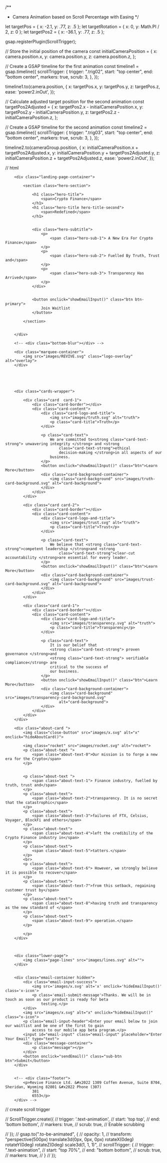 /\*\*

- Camera Animation based on Scroll Percentage with Easing
  \*/

let targetPos = { x: -2.1, y: .77, z: .5 };
let targetRotation = { x: 0, y: Math.PI / 2, z: 0 };
let targetPos2 = { x: -36.1, y: .77, z: .5 };

gsap.registerPlugin(ScrollTrigger);

// Store the initial position of the camera
const initialCameraPosition = {
x: camera.position.x,
y: camera.position.y,
z: camera.position.z,
};

// Create a GSAP timeline for the first animation
const timeline1 = gsap.timeline({
scrollTrigger: {
trigger: ".trig02",
start: "top center",
end: "bottom center",
markers: true,
scrub: 3,
},
});

timeline1.to(camera.position, {
x: targetPos.x,
y: targetPos.y,
z: targetPos.z,
ease: 'power2.inOut',
});

// Calculate adjusted target position for the second animation
const targetPos2Adjusted = {
x: targetPos2.x - initialCameraPosition.x,
y: targetPos2.y - initialCameraPosition.y,
z: targetPos2.z - initialCameraPosition.z,
};

// Create a GSAP timeline for the second animation
const timeline2 = gsap.timeline({
scrollTrigger: {
trigger: ".trig03",
start: "top center",
end: "bottom center",
markers: true,
scrub: 3,
},
});

timeline2.to(cameraGroup.position, {
x: initialCameraPosition.x + targetPos2Adjusted.x,
y: initialCameraPosition.y + targetPos2Adjusted.y,
z: initialCameraPosition.z + targetPos2Adjusted.z,
ease: 'power2.inOut',
});

// html

        <div class="landing-page-container">

            <section class="hero-section">

                <h1 class="hero-title">
                    <span>Crypto Finance</span>
                </h1>
                <h1 class="hero-title hero-title-second">
                    <span>Redefined</span>
                </h1>


                <div class="hero-subtitle">
                    <p>
                        <span class="hero-sub-1"> A New Era For Crypto Finance</span>
                    </p>
                    <p>
                        <span class="hero-sub-2"> Fuelled By Truth, Trust and</span>
                    </p>
                    <p>
                        <span class="hero-sub-3"> Transparency Has Arrived</span>
                    </p>
                </div>


                <button onclick="showEmailInput()" class="btn btn-primary">
                    Join Waitlist
                </button>

            </section>


        </div>

        <!-- <div class="bottom-blur"></div> -->

        <div class="marquee-container">
            <img src="images/REVIVE.svg" class="logo-overlay" alt="overlay">
        </div>





        <div class="cards-wrapper">

            <div class="card  card-1">
                <div class="card-border"></div>
                <div class="card-content">
                    <div class="card-logo-and-title">
                        <img src="images/truth.svg" alt="truth">
                        <p class="card-title">Truth</p>
                    </div>

                    <p class="card-text">
                        We are committed to<strong class="card-text-strong"> unwavering integrity </strong> and <strong
                            class="card-text-strong">ethical
                            decision-making </strong>in all aspects of our
                        business.
                    </p>
                    <button onclick="showEmailInput()" class="btn">Learn More</button>
                    <div class="card-background-container">
                        <img class="card-background" src="images/truth-card-background.svg" alt="card-background">
                    </div>
                </div>
            </div>

            <div class="card card-2">
                <div class="card-border"></div>
                <div class="card-content">
                    <div class="card-logo-and-title">
                        <img src="images/trust.svg" alt="truth">
                        <p class="card-title">Trust</p>
                    </div>

                    <p class="card-text">
                        We believe that <strong class="card-text-strong">competent leadership </strong>and <strong
                            class="card-text-strong">clear-cut accountability </strong>are essential for every leader.
                    </p>
                    <button onclick="showEmailInput()" class="btn">Learn More</button>
                    <div class="card-background-container">
                        <img class="card-background" src="images/trust-card-background.svg" alt="card-background">
                    </div>
                </div>
            </div>

            <div class="card card-1">
                <div class="card-border"></div>
                <div class="card-content">
                    <div class="card-logo-and-title">
                        <img src="images/transparency.svg" alt="truth">
                        <p class="card-title">Transparency</p>
                    </div>

                    <p class="card-text">
                        It is our belief that
                        <strong class="card-text-strong"> proven governance </strong>and
                        <strong class="card-text-strong"> verifiable compliance</strong> are
                        critical to the success of
                        our business.
                    </p>
                    <button onclick="showEmailInput()" class="btn">Learn More</button>
                    <div class="card-background-container">
                        <img class="card-background" src="images/transparency-card-background.svg"
                            alt="card-background">
                    </div>
                </div>
            </div>
        </div>

        <div class="about-card ">
            <img class="close-button" src="images/x.svg" alt="x" onclick="hideAboutCard()">

            <img class="rocket" src="images/rocket.svg" alt="rocket">
            <p class="about-text ">
                <span class="about-text-0">Our mission is to forge a new era for the Crypto</span>
            </p>


            <p class="about-text ">
                <span class="about-text-1"> Finance industry, fuelled by truth, trust and</span>
            </p>
            <p class="about-text">
                <span class="about-text-2">transparency. It is no secret that the catastrophic</span>
            </p>
            <p class="about-text">
                <span class="about-text-3">failures of FTX, Celsius, Voyager, BlockFi and others</span>
            </p>
            <p class="about-text">
                <span class="about-text-4">left the credibility of the Crypto Finance industry in</span>
            </p>
            <p class="about-text">
                <span class="about-text-5">tatters.</span>
            </p>
            <br>
            <p class="about-text">
                <span class="about-text-6"> However, we strongly believe it is possible to recover</span>
            </p>
            <p class="about-text">
                <span class="about-text-7">from this setback, regaining customer trust by</span>
            </p>
            <p class="about-text">
                <span class="about-text-8">having truth and transparency as the new standard of </span>
            </p>
            <p class="about-text">
                <span class="about-text-9"> operation.</span>
            </p>

            </p>
        </div>



        <div class="lower-page">
            <img class="page-lines" src="images/lines.svg" alt="">
        </div>


        <div class="email-container hidden">
            <div class="email-input-success">
                <img src='images/x.svg' alt='x' onclick='hideEmailInput()' class='x-icon'>
                <p class='email-submit-message'>Thanks. We will be in touch as soon as our product is ready for beta
                    testing.</p>
            </div>
            <img src="images/x.svg" alt="x" onclick="hideEmailInput()" class="x-icon">
            <p class="email-input-header">Enter your email below to join our waitlist and be one of the first to gain
                access to our mobile app beta program.</p>
            <input id="email-input" class="email-input" placeholder="Enter Your Email" type="text">
            <div class="message-container">
                <p class="message"></p>
            </div>
            <button onclick="sendEmail()" class="sub-btn btn">Submit</button>
        </div>


        <!-- <div class="footer">
            <p>Revive Finance Ltd. &#x2022 1309 Coffen Avenue, Suite 8704, Sheridan, Wyoming 82801 &#x2022 Phone (307)
                381
                6553</p>
        </div> -->

// create scroll trigger

// ScrollTrigger.create({
// trigger: '.text-animation',
// start: 'top top',
// end: 'bottom bottom',
// markers: true,
// scrub: true, // Enable scrubbing

// });
// gsap.to(".to-be-animated", {
// opacity: 1,
// transform: "perspective(500px) translate3d(0px, 0px, 0px) rotateX(0deg) rotateY(0deg) rotateZ(0deg) scale3d(1, 1, 1)",
// scrollTrigger: {
// trigger: ".text-animation",
// start: "top 70%",
// end: "bottom bottom",
// scrub: true,
// markers: true,
// }
// });
